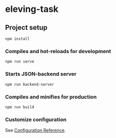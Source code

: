 # eleving-task

## Project setup
```
npm install
```

### Compiles and hot-reloads for development
```
npm run serve
```

### Starts JSON-backend server
```
npm run backend-server
```

### Compiles and minifies for production
```
npm run build
```

### Customize configuration
See [Configuration Reference](https://cli.vuejs.org/config/).
